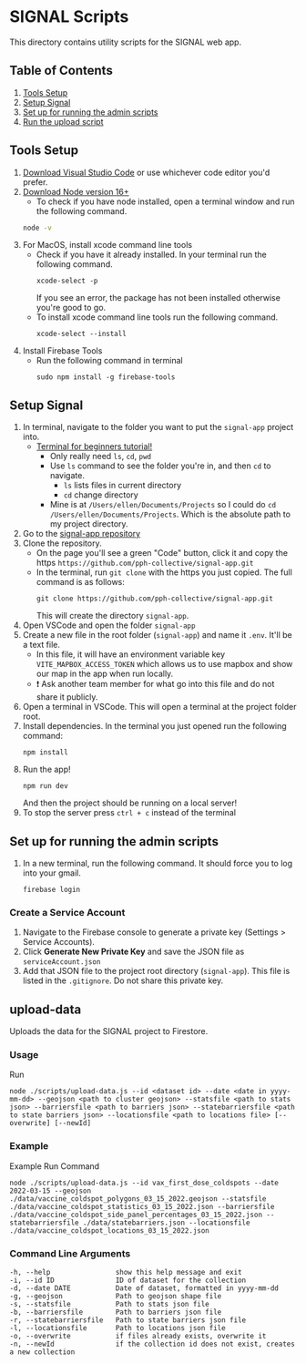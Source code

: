 # SIGNAL Scripts

This directory contains utility scripts for the SIGNAL web app.

## Table of Contents
1. [Tools Setup](#tools-setup)
2. [Setup Signal](#setup-signal)
3. [Set up for running the admin scripts](#set-up-for-running-the-admin-scripts)
4. [Run the upload script](#upload-data)

## Tools Setup
1. [Download Visual Studio Code](https://code.visualstudio.com/) or use whichever code editor you'd prefer.
2. [Download Node version 16+](https://nodejs.org/en/download/)
    - To check if you have node installed, open a terminal window and run the following command.
    ```bash
    node -v
    ```
3. For MacOS, install xcode command line tools
   - Check if you have it already installed. In your terminal run the following command.
     ```
     xcode-select -p
     ```
     If you see an error, the package has not been installed otherwise you're good to go.
   - To install xcode command line tools run the following command.
     ```
     xcode-select --install
     ```
4. Install Firebase Tools
   - Run the following command in terminal
     ```
     sudo npm install -g firebase-tools
     ```
     
## Setup Signal
1. In terminal, navigate to the folder you want to put the `signal-app` project into.
    - [Terminal for beginners tutorial!](https://medium.com/@grace.m.nolan/terminal-for-beginners-e492ba10902a)
        - Only really need `ls`, `cd`, `pwd`
        - Use `ls` command to see the folder you're in, and then `cd` to navigate.
            - `ls` lists files in current directory
            - `cd` change directory
        - Mine is at `/Users/ellen/Documents/Projects` so I could do `cd /Users/ellen/Documents/Projects`. 
          Which is the absolute path to my project directory.
2. Go to the [signal-app repository](https://github.com/pph-collective/signal-app)
3. Clone the repository. 
    - On the page you'll see a green "Code" button, click it and copy the https `https://github.com/pph-collective/signal-app.git`
    - In the terminal, run `git clone` with the https you just copied. The full command is as follows:
      ```
      git clone https://github.com/pph-collective/signal-app.git
      ```
      This will create the directory `signal-app`.
4. Open VSCode and open the folder `signal-app`
5. Create a new file in the root folder (`signal-app`) and name it `.env`. It'll be a text file.
   - In this file, it will have an environment variable key `VITE_MAPBOX_ACCESS_TOKEN` which allows us to use mapbox and 
     show our map in the app when run locally.
   - :exclamation: Ask another team member for what go into this file and do not share it publicly.
6. Open a terminal in VSCode. This will open a terminal at the project folder root.
7. Install dependencies. In the terminal you just opened run the following command:
   ```
   npm install
   ```
8. Run the app! 
   ```
   npm run dev
   ```
   And then the project should be running on a local server!
9. To stop the server press `ctrl + c` instead of the terminal

## Set up for running the admin scripts
1. In a new terminal, run the following command. It should force you to log into your gmail.
   ```
   firebase login
   ```

### Create a Service Account
1. Navigate to the Firebase console to generate a private key (Settings > Service Accounts).
2. Click **Generate New Private Key** and save the JSON file as `serviceAccount.json`
3. Add that JSON file to the project root directory (`signal-app`). This file is listed in the `.gitignore`. Do not share this private key.

## upload-data

Uploads the data for the SIGNAL project to Firestore.

### Usage

Run

`node ./scripts/upload-data.js --id <dataset id> --date <date in yyyy-mm-dd> --geojson <path to cluster geojson> --statsfile <path to stats json> --barriersfile <path to barriers json> --statebarriersfile <path to state barriers json> --locationsfile <path to locations file> [--overwrite] [--newId]`

### Example

Example Run Command

`node ./scripts/upload-data.js --id vax_first_dose_coldspots --date 2022-03-15 --geojson ./data/vaccine_coldspot_polygons_03_15_2022.geojson --statsfile ./data/vaccine_coldspot_statistics_03_15_2022.json --barriersfile ./data/vaccine_coldspot_side_panel_percentages_03_15_2022.json --statebarriersfile ./data/statebarriers.json --locationsfile ./data/vaccine_coldspot_locations_03_15_2022.json`

### Command Line Arguments
```
-h, --help                show this help message and exit
-i, --id ID               ID of dataset for the collection
-d, --date DATE           Date of dataset, formatted in yyyy-mm-dd
-g, --geojson             Path to geojson shape file
-s, --statsfile           Path to stats json file
-b, --barriersfile        Path to barriers json file
-r, --statebarriersfile   Path to state barriers json file
-l, --locationsfile       Path to locations json file
-o, --overwrite           if files already exists, overwrite it
-n, --newId               if the collection id does not exist, creates a new collection
```
